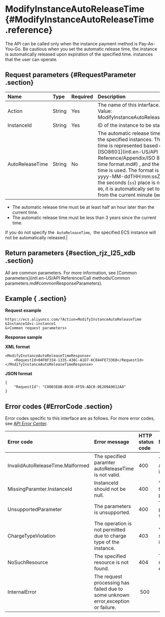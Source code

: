 # ModifyInstanceAutoReleaseTime {#ModifyInstanceAutoReleaseTime .reference}

The API can be called only when the instance payment method is Pay-As-You-Go. Be cautious when you set the automatic release time, the instance is automatically released upon expiration of the specified time. instances that the user can operate. 

## Request parameters {#RequestParameter .section}

|Name|Type|Required|Description|
|:---|:---|:-------|:----------|
|Action|String|Yes|The name of this interface. Value: ModifyInstanceAutoReleaseTime|
|InstanceId|String|Yes|ID of the instance to be started.|
|AutoReleaseTime|String|No|The automatic release time for the specified instances. The time is represented based on [ISO8601](intl.en-US/API Reference/Appendix/ISO 8601 time format.md#) , and the UTC time is used. The format is yyyy-MM-ddTHH:mm:ssZ.-   If the seconds \(`ss`\) place is not   `00`, it is automatically set to start from the current minute \(`mm`\).
-   The automatic release time must be at least half an hour later than the current time.
-   The automatic release time must be less than 3 years since the current time.

If you do not specify the  `AutoReleaseTime`,  the specified ECS instance will not be automatically released.|

## Return parameters {#section_rjz_l25_xdb .section}

All are common parameters. For more information, see [Common parameters](intl.en-US/API Reference/Call methods/Common parameters.md#commonResponseParameters).

## Example { .section}

**Request example** 

```
https://ecs.aliyuncs.com/?Action=ModifyInstanceAutoReleaseTime
&InstanceId=i-instance1
&<Common request parameters>
```

**Response sample** 

**XML format**

```
<ModifyInstanceAutoReleaseTimeResponse>
    <RequestId>04F0F334-1335-436C-A1D7-6C044FE73368</RequestId>
</ModifyInstanceAutoReleaseTimeResponse>
```

 **JSON format** 

```
{ 
    "RequestId": "C0003E8B-B930-4F59-ADC0-0E209A9012A8"
}
```

## Error codes {#ErrorCode .section}

Error codes specific to this interface are as follows. For more error codes, see [API Error Center](https://error-center.alibabacloud.com/status/product/Ecs).

|Error code|Error message|HTTP status code|Note|
|:---------|:------------|:---------------|:---|
|InvalidAutoReleaseTime.Malformed|The specified paramter autoReleaseTime is not valid.|400|The specified  `AutoReleaseTime`  is invalid.|
|MissingParamter.InstanceId|InstanceId should not be null.|400|You need to pass in the parameter`InstanceId`.|
|UnsupportedParameter|The parameters is unsupported.|400|The specified parameter is not supported.|
|ChargeTypeViolation|The operation is not permitted due to charge type of the instance.|403|You cannot release a subscription instance.|
|NoSuchResource|The specified resource is not found.|404|The specified resource does not exist.|
|InternalError |The request processing has failed due to some unknown error,exception or failure.| 500| Internal error.|

